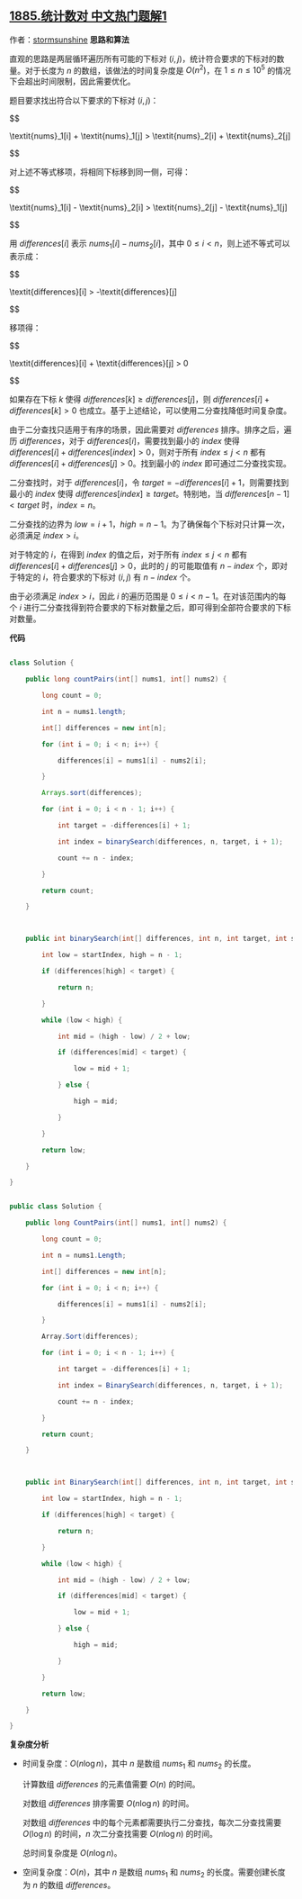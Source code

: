 ## [1885.统计数对 中文热门题解1](https://leetcode.cn/problems/count-pairs-in-two-arrays/solutions/100000/ji-suan-chai-zhi-hou-pai-xu-bing-er-fen-4wi0v)

作者：[stormsunshine](https://leetcode.cn/u/stormsunshine)
**思路和算法**

直观的思路是两层循环遍历所有可能的下标对 $(i, j)$，统计符合要求的下标对的数量。对于长度为 $n$ 的数组，该做法的时间复杂度是 $O(n^2)$，在 $1 \le n \le 10^5$ 的情况下会超出时间限制，因此需要优化。

题目要求找出符合以下要求的下标对 $(i, j)$：

$$
\textit{nums}_1[i] + \textit{nums}_1[j] > \textit{nums}_2[i] + \textit{nums}_2[j]
$$

对上述不等式移项，将相同下标移到同一侧，可得：

$$
\textit{nums}_1[i] - \textit{nums}_2[i] > \textit{nums}_2[j] - \textit{nums}_1[j]
$$

用 $\textit{differences}[i]$ 表示 $\textit{nums}_1[i] - \textit{nums}_2[i]$，其中 $0 \le i<n$，则上述不等式可以表示成：

$$
\textit{differences}[i] > -\textit{differences}[j]
$$

移项得：

$$
\textit{differences}[i] + \textit{differences}[j] > 0
$$

如果存在下标 $k$ 使得 $\textit{differences}[k] \ge \textit{differences}[j]$，则 $\textit{differences}[i] + \textit{differences}[k] > 0$ 也成立。基于上述结论，可以使用二分查找降低时间复杂度。

由于二分查找只适用于有序的场景，因此需要对 $\textit{differences}$ 排序。排序之后，遍历 $\textit{differences}$，对于 $\textit{differences}[i]$，需要找到最小的 $\textit{index}$ 使得 $\textit{differences}[i]+\textit{differences}[\textit{index}]>0$，则对于所有 $\textit{index} \le j<n$ 都有 $\textit{differences}[i]+\textit{differences}[j]>0$。找到最小的 $\textit{index}$ 即可通过二分查找实现。

二分查找时，对于 $\textit{differences}[i]$，令 $\textit{target}=-\textit{differences}[i]+1$，则需要找到最小的 $\textit{index}$ 使得 $\textit{differences}[\textit{index}] \ge \textit{target}$。特别地，当 $\textit{differences}[n-1]<\textit{target}$ 时，$\textit{index}=n$。

二分查找的边界为 $\textit{low}=i+1$，$\textit{high}=n-1$。为了确保每个下标对只计算一次，必须满足 $\textit{index}>i$。

对于特定的 $i$，在得到 $\textit{index}$ 的值之后，对于所有 $\textit{index} \le j<n$ 都有 $\textit{differences}[i]+\textit{differences}[j]>0$，此时的 $j$ 的可能取值有 $n - \textit{index}$ 个，即对于特定的 $i$，符合要求的下标对 $(i, j)$ 有 $n - \textit{index}$ 个。

由于必须满足 $\textit{index}>i$，因此 $i$ 的遍历范围是 $0 \le i < n - 1$。在对该范围内的每个 $i$ 进行二分查找得到符合要求的下标对数量之后，即可得到全部符合要求的下标对数量。

**代码**

```Java [sol1-Java]
class Solution {
    public long countPairs(int[] nums1, int[] nums2) {
        long count = 0;
        int n = nums1.length;
        int[] differences = new int[n];
        for (int i = 0; i < n; i++) {
            differences[i] = nums1[i] - nums2[i];
        }
        Arrays.sort(differences);
        for (int i = 0; i < n - 1; i++) {
            int target = -differences[i] + 1;
            int index = binarySearch(differences, n, target, i + 1);
            count += n - index;
        }
        return count;
    }

    public int binarySearch(int[] differences, int n, int target, int startIndex) {
        int low = startIndex, high = n - 1;
        if (differences[high] < target) {
            return n;
        }
        while (low < high) {
            int mid = (high - low) / 2 + low;
            if (differences[mid] < target) {
                low = mid + 1;
            } else {
                high = mid;
            }
        }
        return low;
    }
}
```

```C# [sol1-C#]
public class Solution {
    public long CountPairs(int[] nums1, int[] nums2) {
        long count = 0;
        int n = nums1.Length;
        int[] differences = new int[n];
        for (int i = 0; i < n; i++) {
            differences[i] = nums1[i] - nums2[i];
        }
        Array.Sort(differences);
        for (int i = 0; i < n - 1; i++) {
            int target = -differences[i] + 1;
            int index = BinarySearch(differences, n, target, i + 1);
            count += n - index;
        }
        return count;
    }

    public int BinarySearch(int[] differences, int n, int target, int startIndex) {
        int low = startIndex, high = n - 1;
        if (differences[high] < target) {
            return n;
        }
        while (low < high) {
            int mid = (high - low) / 2 + low;
            if (differences[mid] < target) {
                low = mid + 1;
            } else {
                high = mid;
            }
        }
        return low;
    }
}
```

**复杂度分析**

- 时间复杂度：$O(n \log n)$，其中 $n$ 是数组 $\textit{nums}_1$ 和 $\textit{nums}_2$ 的长度。
  计算数组 $\textit{differences}$ 的元素值需要 $O(n)$ 的时间。
  对数组 $\textit{differences}$ 排序需要 $O(n \log n)$ 的时间。
  对数组 $\textit{differences}$ 中的每个元素都需要执行二分查找，每次二分查找需要 $O(\log n)$ 的时间，$n$ 次二分查找需要 $O(n \log n)$ 的时间。
  总时间复杂度是 $O(n \log n)$。

- 空间复杂度：$O(n)$，其中 $n$ 是数组 $\textit{nums}_1$ 和 $\textit{nums}_2$ 的长度。需要创建长度为 $n$ 的数组 $\textit{differences}$。
